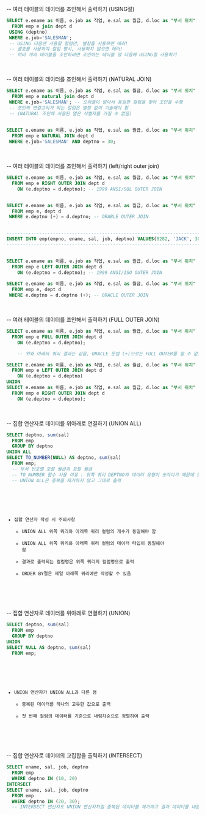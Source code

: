 -- 여러 테이블의 데이터를 조인해서 출력하기 (USING절)
```sql
SELECT e.ename as 이름, e.job as 직업, e.sal as 월급, d.loc as "부서 위치" 
  FROM emp e join dept d 
 USING (deptno) 
 WHERE e.job='SALESMAN'; 
 -- USING 다음엔 사용할 컬럼만, 별칭을 사용하면 에러! 
 -- 괄호를 사용하여 컬럼 명시, 사용하지 않으면 에러!
 -- 여러 개의 테이블을 조인하려면 조인하는 테이블 명 다음에 USING절 사용하기
```
<br>

-- 여러 테이블의 데이터를 조인해서 출력하기 (NATURAL JOIN)
```sql
SELECT e.ename as 이름, e.job as 직업, e.sal as 월급, d.loc as "부서 위치" 
  FROM emp e natural join dept d
 WHERE e.job='SALESMAN'; -- 오라클이 알아서 동일한 컬럼을 찾아 조인을 수행
 -- 조인의 연결고리가 되는 컬럼은 별칭 없이 기술해야 함 
 -- (NATURAL 조인에 사용된 열은 식별자를 가질 수 없음)
 

SELECT e.ename as 이름, e.job as 직업, e.sal as 월급, d.loc as "부서 위치" 
  FROM emp e NATURAL JOIN dept d 
 WHERE e.job='SALESMAN' AND deptno = 30;
```

<br>

-- 여러 테이블의 데이터를 조인해서 출력하기 (left/right outer join)
```sql
SELECT e.ename as 이름, e.job as 직업, e.sal as 월급, d.loc as "부서 위치" 
  FROM emp e RIGHT OUTER JOIN dept d 
    ON (e.deptno = d.deptno); -- 1999 ANSI/SQL OUTER JOIN 


SELECT e.ename as 이름, e.job as 직업, e.sal as 월급, d.loc as "부서 위치" 
  FROM emp e, dept d 
 WHERE e.deptno (+) = d.deptno; -- ORABLE OUTER JOIN


--------------------------------------------------------------------------------------------------------------------------
INSERT INTO emp(empno, ename, sal, job, deptno) VALUES(8282, 'JACK', 3000, 'ANALYST', 50);
--------------------------------------------------------------------------------------------------------------------------


SELECT e.ename as 이름, e.job as 직업, e.sal as 월급, d.loc as "부서 위치" 
  FROM emp e LEFT OUTER JOIN dept d 
    ON (e.deptno = d.deptno); -- 1999 ANSI/ISO OUTER JOIN
    
SELECT e.ename as 이름, e.job as 직업, e.sal as 월급, d.loc as "부서 위치" 
  FROM emp e, dept d 
 WHERE e.deptno = d.deptno (+); -- ORACLE OUTER JOIN
```

<br>

-- 여러 테이블의 데이터를 조인해서 출력하기 (FULL OUTER JOIN) 
```sql
SELECT e.ename as 이름, e.job as 직업, e.sal as 월급, d.loc as "부서 위치" 
  FROM emp e FULL OUTER JOIN dept d 
    ON (e.deptno = d.deptno); 

    -- 위와 아래의 쿼리 결과는 같음, ORACLE 문법 (+)으로는 FULL OUTER를 할 수 없음

SELECT e.ename as 이름, e.job as 직업, e.sal as 월급, d.loc as "부서 위치" 
  FROM emp e LEFT OUTER JOIN dept d 
    ON (e.deptno = d.deptno)
UNION 
SELECT e.ename as 이름, e.job as 직업, e.sal as 월급, d.loc as "부서 위치" 
  FROM emp e RIGHT OUTER JOIN dept d 
    ON (e.deptno = d.deptno); 
```    

<br>

-- 집합 연산자로 데이터를 위아래로 연결하기 (UNION ALL) 
```sql
SELECT deptno, sum(sal) 
  FROM emp 
  GROUP BY deptno 
UNION ALL 
SELECT TO_NUMBER(NULL) AS deptno, sum(sal) 
  FROM emp; 
  -- 부서 번호별 토탈 월급과 토탈 월급
  -- TO_NUMBER 함수 사용 이유 : 위쪽 쿼리 DEPTNO의 데이터 유형이 숫자이기 때문에 맞춰줌
  -- UNION ALL은 중복을 제거하지 않고 그대로 출력
```

<br>

<code>

* 집합 연산자 작성 시 주의사항
    * UNION ALL 위쪽 쿼리와 아래쪽 쿼리 컬럼의 개수가 동일해야 함
    * UNION ALL 위쪽 쿼리와 아래쪽 쿼리 컬럼의 데이터 타입이 동일해야 함
    * 결과로 출력되는 컬럼명은 위쪽 쿼리의 컬럼명으로 출력
    * ORDER BY절은 제일 아래쪽 쿼리에만 작성할 수 있음
    
</code>

<br>

-- 집합 연산자로 데이터를 위아래로 연결하기 (UNION) 
```sql
SELECT deptno, sum(sal) 
  FROM emp 
  GROUP BY deptno 
UNION  
SELECT NULL AS deptno, sum(sal) 
  FROM emp;
```

<br>

<code>

- UNION 연산자가 UNION ALL과 다른 점
    - 중복된 데이터를 하나의 고유한 값으로 출력
    - 첫 번째 컬럼의 데이터를 기준으로 내림차순으로 정렬하여 출력

</code>

<br>

-- 집합 연산자로 데이터의 교집합을 출력하기 (INTERSECT) 
```sql
SELECT ename, sal, job, deptno 
  FROM emp 
  WHERE deptno IN (10, 20) 
INTERSECT
SELECT ename, sal, job, deptno 
  FROM emp
  WHERE deptno IN (20, 30);
  -- INTERSECT 연산자도 UNION 연산자처럼 중복된 데이터를 제거하고 결과 데이터를 내림차순으로 정렬해서 출력
```